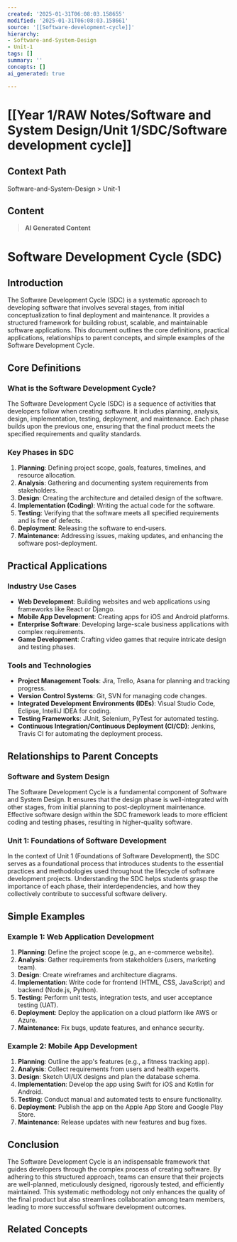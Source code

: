 ```yaml
---
created: '2025-01-31T06:08:03.158655'
modified: '2025-01-31T06:08:03.158661'
source: '[[Software-development-cycle]]'
hierarchy:
- Software-and-System-Design
- Unit-1
tags: []
summary: ''
concepts: []
ai_generated: true

---
```


# [[Year 1/RAW Notes/Software and System Design/Unit 1/SDC/Software development cycle]]

## Context Path
Software-and-System-Design > Unit-1

## Content
> **AI Generated Content**
 # Software Development Cycle (SDC)

## Introduction

The Software Development Cycle (SDC) is a systematic approach to developing software that involves several stages, from initial conceptualization to final deployment and maintenance. It provides a structured framework for building robust, scalable, and maintainable software applications. This document outlines the core definitions, practical applications, relationships to parent concepts, and simple examples of the Software Development Cycle.

## Core Definitions

### What is the Software Development Cycle?

The Software Development Cycle (SDC) is a sequence of activities that developers follow when creating software. It includes planning, analysis, design, implementation, testing, deployment, and maintenance. Each phase builds upon the previous one, ensuring that the final product meets the specified requirements and quality standards.

### Key Phases in SDC

1. **Planning**: Defining project scope, goals, features, timelines, and resource allocation.
2. **Analysis**: Gathering and documenting system requirements from stakeholders.
3. **Design**: Creating the architecture and detailed design of the software.
4. **Implementation (Coding)**: Writing the actual code for the software.
5. **Testing**: Verifying that the software meets all specified requirements and is free of defects.
6. **Deployment**: Releasing the software to end-users.
7. **Maintenance**: Addressing issues, making updates, and enhancing the software post-deployment.

## Practical Applications

### Industry Use Cases

- **Web Development**: Building websites and web applications using frameworks like React or Django.
- **Mobile App Development**: Creating apps for iOS and Android platforms.
- **Enterprise Software**: Developing large-scale business applications with complex requirements.
- **Game Development**: Crafting video games that require intricate design and testing phases.

### Tools and Technologies

- **Project Management Tools**: Jira, Trello, Asana for planning and tracking progress.
- **Version Control Systems**: Git, SVN for managing code changes.
- **Integrated Development Environments (IDEs)**: Visual Studio Code, Eclipse, IntelliJ IDEA for coding.
- **Testing Frameworks**: JUnit, Selenium, PyTest for automated testing.
- **Continuous Integration/Continuous Deployment (CI/CD)**: Jenkins, Travis CI for automating the deployment process.

## Relationships to Parent Concepts

### Software and System Design

The Software Development Cycle is a fundamental component of Software and System Design. It ensures that the design phase is well-integrated with other stages, from initial planning to post-deployment maintenance. Effective software design within the SDC framework leads to more efficient coding and testing phases, resulting in higher-quality software.

### Unit 1: Foundations of Software Development

In the context of Unit 1 (Foundations of Software Development), the SDC serves as a foundational process that introduces students to the essential practices and methodologies used throughout the lifecycle of software development projects. Understanding the SDC helps students grasp the importance of each phase, their interdependencies, and how they collectively contribute to successful software delivery.

## Simple Examples

### Example 1: Web Application Development

1. **Planning**: Define the project scope (e.g., an e-commerce website).
2. **Analysis**: Gather requirements from stakeholders (users, marketing team).
3. **Design**: Create wireframes and architecture diagrams.
4. **Implementation**: Write code for frontend (HTML, CSS, JavaScript) and backend (Node.js, Python).
5. **Testing**: Perform unit tests, integration tests, and user acceptance testing (UAT).
6. **Deployment**: Deploy the application on a cloud platform like AWS or Azure.
7. **Maintenance**: Fix bugs, update features, and enhance security.

### Example 2: Mobile App Development

1. **Planning**: Outline the app's features (e.g., a fitness tracking app).
2. **Analysis**: Collect requirements from users and health experts.
3. **Design**: Sketch UI/UX designs and plan the database schema.
4. **Implementation**: Develop the app using Swift for iOS and Kotlin for Android.
5. **Testing**: Conduct manual and automated tests to ensure functionality.
6. **Deployment**: Publish the app on the Apple App Store and Google Play Store.
7. **Maintenance**: Release updates with new features and bug fixes.

## Conclusion

The Software Development Cycle is an indispensable framework that guides developers through the complex process of creating software. By adhering to this structured approach, teams can ensure that their projects are well-planned, meticulously designed, rigorously tested, and efficiently maintained. This systematic methodology not only enhances the quality of the final product but also streamlines collaboration among team members, leading to more successful software development outcomes.

## Related Concepts
